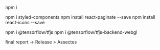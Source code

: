 npm i


npm i styled-components
npm install react-paginate --save
npm install react-icons --save

npm i @tensorflow/tfjs
npm i @tensorflow/tfjs-backend-webgl



final report -> Release > Assectes
